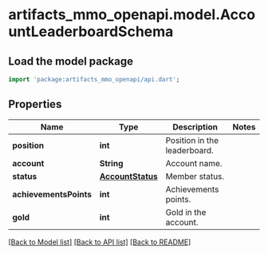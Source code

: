 # artifacts_mmo_openapi.model.AccountLeaderboardSchema

## Load the model package
```dart
import 'package:artifacts_mmo_openapi/api.dart';
```

## Properties
Name | Type | Description | Notes
------------ | ------------- | ------------- | -------------
**position** | **int** | Position in the leaderboard. | 
**account** | **String** | Account name. | 
**status** | [**AccountStatus**](AccountStatus.md) | Member status. | 
**achievementsPoints** | **int** | Achievements points. | 
**gold** | **int** | Gold in the account. | 

[[Back to Model list]](../README.md#documentation-for-models) [[Back to API list]](../README.md#documentation-for-api-endpoints) [[Back to README]](../README.md)


